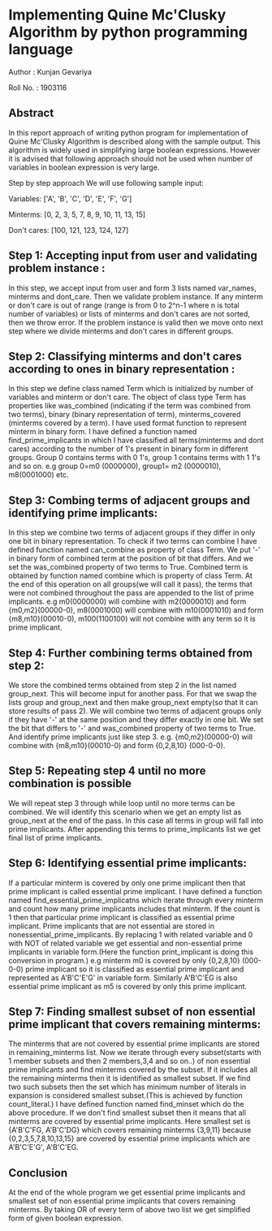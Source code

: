 # Implementing Quine Mc'Clusky Algorithm by python programming language



Author : Kunjan Gevariya

Roll No. : 1903116



## Abstract  
In this report approach of writing python program for implementation of Quine Mc'Clusky Algorithm is described along with the sample output. This algorithm is widely used in simplifying large boolean expressions. However it is advised that following approach should not be used when number of variables in boolean expression is very large.

Step by step approach
We will use following sample input:

Variables: ['A', 'B', 'C', 'D', 'E', 'F', 'G']

Minterms: [0, 2, 3, 5, 7, 8, 9, 10, 11, 13, 15]

Don't cares: [100, 121, 123, 124, 127]


## Step 1: Accepting input from user and validating problem instance :

In this step, we accept input from user and form 3 lists named var_names, minterms and dont_care. Then we validate problem instance. If any minterm or don't care is out of range (range is from 0 to 2^n-1 where n is total number of variables) or lists of minterms and don't cares are not sorted, then we throw error. If the problem instance is valid then we move onto next step where we divide minterms and don't cares in different groups.
 
## Step 2: Classifying minterms and don't cares according to ones in binary representation :

In this step we define class named Term which is initialized by number of variables and minterm or don't care. The object of class type Term has properties like was_combined (indicating if the term was combined from two terms), binary (binary representation of term), minterms_covered (minterms covered by a term). I have used format function to represent minterm in binary form. I have defined a function named find_prime_implicants in which I have classified all terms(minterms and dont cares) according to the number of 1's present in binary form in different groups. Group 0 contains terms with 0 1's, group 1 contains terms with 1 1's and so on. e.g group 0=m0 (0000000), group1= m2 (0000010), m8(0001000) etc.

## Step 3: Combing terms of adjacent groups and identifying prime implicants:

In this step we combine two terms of adjacent groups if they differ in only one bit in binary representation. To check if two terms can combine I have defined function named can_combine as property of class Term. We put '-' in binary form of combined term at the position of bit that differs. And we set the was_combined property of two terms to True. Combined term is obtained by function named combine which is property of class Term. At the end of this operation on all groups(we will call it pass), the terms that were not combined throughout the pass are appended to the list of prime implicants. e.g m0(0000000) will combine with m2(0000010) and form {m0,m2}(00000-0), m8(0001000) will combine with m10(0001010) and form {m8,m10}(00010-0), m100(1100100) will not combine with any term so it is prime implicant.

## Step 4: Further combining terms obtained from step 2:

We store the combined terms obtained from step 2 in the list named group_next. This will become input for another pass. For that we swap the lists group and group_next and then make group_next empty(so that it can store results of pass 2). We will combine two terms of adjacent groups only if they have '-' at the same position and they differ exactly in one bit. We set the bit that differs to '-' and was_combined property of two terms to True. And identify prime implicants just like step 3. e.g. {m0,m2}(00000-0) will combine with {m8,m10}(00010-0) and form {0,2,8,10} (000-0-0).
 
## Step 5: Repeating step 4 until no more combination is possible

We will repeat step 3 through while loop until no more terms can be combined. We will identify this scenario when we get an empty list as group_next at the end of the pass. In this case all terms in group will fall into prime implicants. After appending this terms to prime_implicants list we get final list of prime implicants.

## Step 6: Identifying essential prime implicants:  

If a particular minterm is covered by only one prime implicant then that prime implicant is called essential prime implicant. I have defined a function named find_essential_prime_implicatns which iterate through every minterm and count how many prime implicants includes that minterm. If the count is 1 then that particular prime implicant is classified as essential prime implicant. Prime implicants that are not essential are stored in nonessential_prime_implicants. By replacing 1 with related variable and 0 with NOT of related variable we get essential and non-essential prime implicants in variable form.(Here the function print_implicant is doing this conversion in program.) e.g minterm m0 is covered by only {0,2,8,10} (000-0-0) prime implicant so it is classified as essential prime implicant and represented as A'B'C'E'G' in variable form.
Similarly A'B'C'EG is also essential prime implicant as m5 is covered by only this prime implicant.

## Step 7: Finding smallest subset of non essential prime implicant that covers remaining minterms:  

The minterms that are not covered by essential prime implicants are stored in remaining_minterms list. Now we iterate through every subset(starts with 1 member subsets and then 2 members,3,4 and so on..) of non essential prime implicants and find minterms covered by the subset. If it includes all the remaining minterms then it is identified as smallest subset. If we find two such subsets then the set which has minimum number of literals in expansion is considered smallest subset.(This is achieved by function count_literal.) I have defined function named find_minset which do the above procedure. If we don't find smallest subset then it means that all minterms are covered by essential prime implicants. Here smallest set is {A'B'C'FG, A'B'C'DG} which covers remaining minterms {3,9,11} because {0,2,3,5,7,8,10,13,15} are covered by essential prime implicants which are A'B'C'E'G', A'B'C'EG.
 
## Conclusion  

At the end of the whole program we get essential prime implicants and smallest set of non essential prime implicants that covers remaining minterms. By taking OR of every term of above two list we get simplified form of given boolean expression.
